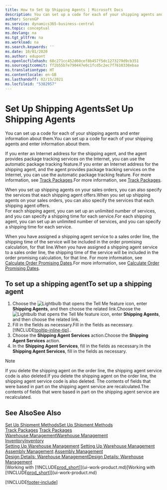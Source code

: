 ```yaml
---
title: How to Set Up Shipping Agents | Microsoft Docs
description: You can set up a code for each of your shipping agents and enter information about them.
author: SorenGP
ms.service: dynamics365-business-central
ms.topic: conceptual
ms.devlang: na
ms.tgt_pltfrm: na
ms.workload: na
ms.search.keywords: ''
ms.date: 10/01/2020
ms.author: edupont
ms.openlocfilehash: 68c271cc452d60cef8b457f5dc1273279d9cb351
ms.sourcegitcommit: ff2b55b7e790447e0c1fcd5c2ec7f7610338ebaa
ms.translationtype: HT
ms.contentlocale: en-GB
ms.lasthandoff: 02/15/2021
ms.locfileid: "5382957"
---
```

# <a name="set-up-shipping-agents"></a><span data-ttu-id="2d9cf-103">Set Up Shipping Agents</span><span class="sxs-lookup"><span data-stu-id="2d9cf-103">Set Up Shipping Agents</span></span>
<span data-ttu-id="2d9cf-104">You can set up a code for each of your shipping agents and enter information about them.</span><span class="sxs-lookup"><span data-stu-id="2d9cf-104">You can set up a code for each of your shipping agents and enter information about them.</span></span>  

<span data-ttu-id="2d9cf-105">If you enter an Internet address for the shipping agent, and the agent provides package tracking services on the Internet, you can use the automatic package tracking feature.</span><span class="sxs-lookup"><span data-stu-id="2d9cf-105">If you enter an Internet address for the shipping agent, and the agent provides package tracking services on the Internet, you can use the automatic package tracking feature.</span></span> <span data-ttu-id="2d9cf-106">For more information, see [Track Packages](sales-how-track-packages.md).</span><span class="sxs-lookup"><span data-stu-id="2d9cf-106">For more information, see [Track Packages](sales-how-track-packages.md).</span></span>

<span data-ttu-id="2d9cf-107">When you set up shipping agents on your sales orders, you can also specify the services that each shipping agent offers.</span><span class="sxs-lookup"><span data-stu-id="2d9cf-107">When you set up shipping agents on your sales orders, you can also specify the services that each shipping agent offers.</span></span>  
<span data-ttu-id="2d9cf-108">For each shipping agent, you can set up an unlimited number of services, and you can specify a shipping time for each service.</span><span class="sxs-lookup"><span data-stu-id="2d9cf-108">For each shipping agent, you can set up an unlimited number of services, and you can specify a shipping time for each service.</span></span>  

<span data-ttu-id="2d9cf-109">When you have assigned a shipping agent service to a sales order line, the shipping time of the service will be included in the order promising calculation, for that line.</span><span class="sxs-lookup"><span data-stu-id="2d9cf-109">When you have assigned a shipping agent service to a sales order line, the shipping time of the service will be included in the order promising calculation, for that line.</span></span> <span data-ttu-id="2d9cf-110">For more information, see [Calculate Order Promising Dates](sales-how-to-calculate-order-promising-dates.md).</span><span class="sxs-lookup"><span data-stu-id="2d9cf-110">For more information, see [Calculate Order Promising Dates](sales-how-to-calculate-order-promising-dates.md).</span></span>

## <a name="to-set-up-a-shipping-agent"></a><span data-ttu-id="2d9cf-111">To set up a shipping agent</span><span class="sxs-lookup"><span data-stu-id="2d9cf-111">To set up a shipping agent</span></span>  
1.  <span data-ttu-id="2d9cf-112">Choose the ![Lightbulb that opens the Tell Me feature](media/ui-search/search_small.png "Tell me what you want to do") icon, enter **Shipping Agents**, and then choose the related link.</span><span class="sxs-lookup"><span data-stu-id="2d9cf-112">Choose the ![Lightbulb that opens the Tell Me feature](media/ui-search/search_small.png "Tell me what you want to do") icon, enter **Shipping Agents**, and then choose the related link.</span></span>  
2.  <span data-ttu-id="2d9cf-113">Fill in the fields as necessary.</span><span class="sxs-lookup"><span data-stu-id="2d9cf-113">Fill in the fields as necessary.</span></span> [!INCLUDE[tooltip-inline-tip](includes/tooltip-inline-tip_md.md)]<span data-ttu-id="2d9cf-114">.</span><span class="sxs-lookup"><span data-stu-id="2d9cf-114">.</span></span>  
3.  <span data-ttu-id="2d9cf-115">Choose the **Shipping Agent Services** action.</span><span class="sxs-lookup"><span data-stu-id="2d9cf-115">Choose the **Shipping Agent Services** action.</span></span>
4. <span data-ttu-id="2d9cf-116">In the **Shipping Agent Services**, fill in the fields as necessary.</span><span class="sxs-lookup"><span data-stu-id="2d9cf-116">In the **Shipping Agent Services**, fill in the fields as necessary.</span></span>

> [!NOTE]  
>  <span data-ttu-id="2d9cf-117">If you delete the shipping agent on the order line, the shipping agent service code is also deleted.</span><span class="sxs-lookup"><span data-stu-id="2d9cf-117">If you delete the shipping agent on the order line, the shipping agent service code is also deleted.</span></span> <span data-ttu-id="2d9cf-118">The contents of fields that were based in part on the shipping agent service are recalculated.</span><span class="sxs-lookup"><span data-stu-id="2d9cf-118">The contents of fields that were based in part on the shipping agent service are recalculated.</span></span>  

## <a name="see-also"></a><span data-ttu-id="2d9cf-119">See Also</span><span class="sxs-lookup"><span data-stu-id="2d9cf-119">See Also</span></span>
[<span data-ttu-id="2d9cf-120">Set Up Shipment Methods</span><span class="sxs-lookup"><span data-stu-id="2d9cf-120">Set Up Shipment Methods</span></span>](sales-how-set-up-shipment-methods.md)  
<span data-ttu-id="2d9cf-121">[Track Packages](sales-how-track-packages.md)  </span><span class="sxs-lookup"><span data-stu-id="2d9cf-121">[Track Packages](sales-how-track-packages.md)  </span></span>  
[<span data-ttu-id="2d9cf-122">Warehouse Management</span><span class="sxs-lookup"><span data-stu-id="2d9cf-122">Warehouse Management</span></span>](warehouse-manage-warehouse.md)  
[<span data-ttu-id="2d9cf-123">Inventory</span><span class="sxs-lookup"><span data-stu-id="2d9cf-123">Inventory</span></span>](inventory-manage-inventory.md)  
<span data-ttu-id="2d9cf-124">[Setting Up Warehouse Management](warehouse-setup-warehouse.md)   </span><span class="sxs-lookup"><span data-stu-id="2d9cf-124">[Setting Up Warehouse Management](warehouse-setup-warehouse.md)   </span></span>  
<span data-ttu-id="2d9cf-125">[Assembly Management](assembly-assemble-items.md)  </span><span class="sxs-lookup"><span data-stu-id="2d9cf-125">[Assembly Management](assembly-assemble-items.md)  </span></span>  
[<span data-ttu-id="2d9cf-126">Design Details: Warehouse Management</span><span class="sxs-lookup"><span data-stu-id="2d9cf-126">Design Details: Warehouse Management</span></span>](design-details-warehouse-management.md)  
<span data-ttu-id="2d9cf-127">[Working with [!INCLUDE[prod_short](includes/prod_short.md)]](ui-work-product.md)</span><span class="sxs-lookup"><span data-stu-id="2d9cf-127">[Working with [!INCLUDE[prod_short](includes/prod_short.md)]](ui-work-product.md)</span></span>  


[!INCLUDE[footer-include](includes/footer-banner.md)]